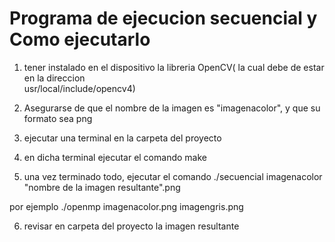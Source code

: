 # Programa de ejecucion secuencial y Como ejecutarlo

1. tener instalado en el dispositivo la libreria OpenCV( la cual debe de estar en la direccion  
usr/local/include/opencv4)

2. Asegurarse de que el nombre de la imagen es "imagenacolor", y que su formato sea png

3. ejecutar una terminal en la carpeta del proyecto

4. en dicha terminal ejecutar el comando make

5. una vez terminado todo, ejecutar el comando ./secuencial imagenacolor "nombre de la imagen resultante".png

por ejemplo  ./openmp imagenacolor.png imagengris.png

6. revisar en carpeta del proyecto la imagen resultante
